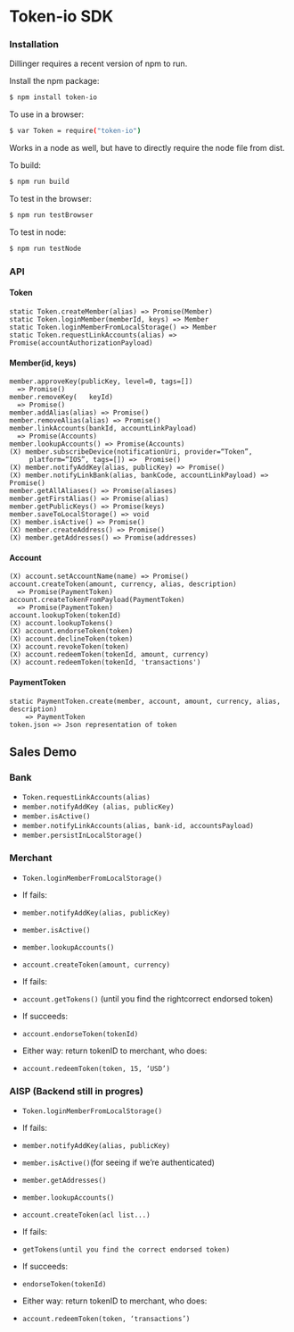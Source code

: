 # Token-io SDK

### Installation

Dillinger requires a recent version of npm to run.

Install the npm package:

```sh
$ npm install token-io
```

To use in a browser:

```sh
$ var Token = require("token-io")
```

Works in a node as well, but have to directly require the node file from dist.

To build:
```sh
$ npm run build
```

To test in the browser:
```sh
$ npm run testBrowser
```

To test in node:
```sh
$ npm run testNode
```

### API

#### Token
```
static Token.createMember(alias) => Promise(Member)
static Token.loginMember(memberId, keys) => Member
static Token.loginMemberFromLocalStorage() => Member
static Token.requestLinkAccounts(alias) => Promise(accountAuthorizationPayload)
```

#### Member(id, keys)
```
member.approveKey(publicKey, level=0, tags=[])
  => Promise()
member.removeKey(	keyId)
  => Promise()
member.addAlias(alias) => Promise()
member.removeAlias(alias) => Promise()
member.linkAccounts(bankId, accountLinkPayload)
  => Promise(Accounts)
member.lookupAccounts() => Promise(Accounts)
(X) member.subscribeDevice(notificationUri, provider=“Token”,
     platform=“IOS”, tags=[]) =>  Promise()
(X) member.notifyAddKey(alias, publicKey) => Promise()
(X) member.notifyLinkBank(alias, bankCode, accountLinkPayload) => Promise()
member.getAllAliases() => Promise(aliases)
member.getFirstAlias() => Promise(alias)
member.getPublicKeys() => Promise(keys)
member.saveToLocalStorage() => void
(X) member.isActive() => Promise()
(X) member.createAddress() => Promise()
(X) member.getAddresses() => Promise(addresses)
```

#### Account
```
(X) account.setAccountName(name) => Promise()
account.createToken(amount, currency, alias, description)
  => Promise(PaymentToken)
account.createTokenFromPayload(PaymentToken)
  => Promise(PaymentToken)
account.lookupToken(tokenId)
(X) account.lookupTokens()
(X) account.endorseToken(token)
(X) account.declineToken(token)
(X) account.revokeToken(token)
(X) account.redeemToken(tokenId, amount, currency)
(X) account.redeemToken(tokenId, 'transactions')
```

#### PaymentToken
```
static PaymentToken.create(member, account, amount, currency, alias, description)
    => PaymentToken
token.json => Json representation of token
```


## Sales Demo

### Bank
* ```Token.requestLinkAccounts(alias)```
* ```member.notifyAddKey (alias, publicKey)```
* ```member.isActive()```
* ```member.notifyLinkAccounts(alias, bank-id, accountsPayload)```
* ```member.persistInLocalStorage()```

### Merchant
* ```Token.loginMemberFromLocalStorage()```
* If fails:
* ```member.notifyAddKey(alias, publicKey)```


* ```member.isActive()```
* ```member.lookupAccounts()```
* ```account.createToken(amount, currency)```
* If fails:
* ```account.getTokens()``` (until you find the rightcorrect endorsed token)
* If succeeds:
* ```account.endorseToken(tokenId)```


* Either way: return tokenID to merchant, who does:
* ```account.redeemToken(token, 15, ‘USD’)```

### AISP (Backend still in progres) 
* ```Token.loginMemberFromLocalStorage()```
* If fails:
* ```member.notifyAddKey(alias, publicKey)```
* ```member.isActive()```(for seeing if we’re authenticated)
* ```member.getAddresses()```
* ```member.lookupAccounts()```
* ```account.createToken(acl list...)```
* If fails:
* ```getTokens(until you find the correct endorsed token)```
* If succeeds:
* ```endorseToken(tokenId)```


* Either way: return tokenID to merchant, who does:
* ```account.redeemToken(token, ‘transactions’)```
